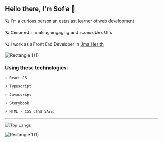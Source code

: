 ## Hello there, I'm Sofía 🌈

🪐  I'm a curious person an estusiast learner of web development

🪐  Centered in making engaging and accessibles UI's

🪐 I work as a Front End Developer in <a href="https://umasalud.com.mx/" target="_blank">Üma Health</a>

![Rectangle 1 (1)](https://user-images.githubusercontent.com/61565638/138537438-258285ea-6e32-4594-9f14-0ba6c20e2c26.png)

### Using these technologies:

    ⚡ React JS
    
    ⚡ Typescript
    
    ⚡ Javascript
    
    ⚡ Storybook
    
    ⚡ HTML - CSS (and SASS) 
    
---------

[![Top Langs](https://github-readme-stats.vercel.app/api/top-langs/?username=sofialay&layout=compact)](https://github.com/sofialay/github-readme-stats)

![Rectangle 1 (1)](https://user-images.githubusercontent.com/61565638/138537438-258285ea-6e32-4594-9f14-0ba6c20e2c26.png)
